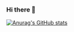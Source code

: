 ### Hi there 👋

[![Anurag's GitHub stats](https://github-readme-stats.vercel.app/api?username=benastro?theme=dark)](https://github.com/anuraghazra/github-readme-stats)

